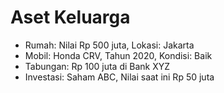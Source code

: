 # Aset Keluarga
- Rumah: Nilai Rp 500 juta, Lokasi: Jakarta
- Mobil: Honda CRV, Tahun 2020, Kondisi: Baik
- Tabungan: Rp 100 juta di Bank XYZ
- Investasi: Saham ABC, Nilai saat ini Rp 50 juta
